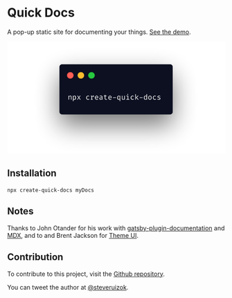 # Quick Docs

A pop-up static site for documenting your things.
[See the demo](https://quick-docs.netlify.com/).

![quick docs image showing terminal](/content/assets/banner.png)

## Installation

`npx create-quick-docs myDocs`

## Notes

Thanks to John Otander for his work with
[gatsby-plugin-documentation](https://github.com/johno/gatsby-theme-documentation)
and [MDX](https://github.com/mdx-js/mdx), and to and Brent Jackson for
[Theme UI](https://github.com/system-ui/theme-ui).

## Contribution

To contribute to this project, visit the
[Github repository](https://github.com/steveruizok/quick-docs).

You can tweet the author at [@steveruizok](http://twitter.com/steveruizok).
